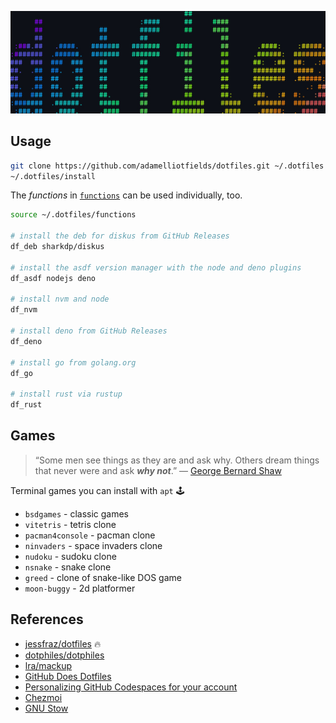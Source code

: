 ![dotfiles](./dotfiles.jpg)

## Usage

```sh
git clone https://github.com/adamelliotfields/dotfiles.git ~/.dotfiles
~/.dotfiles/install
```

The _functions_ in [`functions`](./functions) can be used individually, too.

```bash
source ~/.dotfiles/functions

# install the deb for diskus from GitHub Releases
df_deb sharkdp/diskus

# install the asdf version manager with the node and deno plugins
df_asdf nodejs deno

# install nvm and node
df_nvm

# install deno from GitHub Releases
df_deno

# install go from golang.org
df_go

# install rust via rustup
df_rust
```

## Games

> “Some men see things as they are and ask why. Others dream things that never were and ask **_why not_**.” ― [George Bernard Shaw](https://www.goodreads.com/quotes/3544293-some-men-see-things-as-they-are-and-ask-why)

Terminal games you can install with `apt` :joystick:

* `bsdgames` - classic games
* `vitetris` - tetris clone
* `pacman4console` - pacman clone
* `ninvaders` - space invaders clone
* `nudoku` - sudoku clone
* `nsnake` - snake clone
* `greed` - clone of snake-like DOS game
* `moon-buggy` - 2d platformer

## References

* [jessfraz/dotfiles](https://github.com/jessfraz/dotfiles) :fire:
* [dotphiles/dotphiles](https://github.com/dotphiles/dotphiles)
* [lra/mackup](https://github.com/lra/mackup)
* [GitHub Does Dotfiles](https://dotfiles.github.io)
* [Personalizing GitHub Codespaces for your account](https://docs.github.com/en/codespaces/customizing-your-codespace/personalizing-github-codespaces-for-your-account#dotfiles)
* [Chezmoi](https://chezmoi.io)
* [GNU Stow](https://gnu.org/software/stow)
